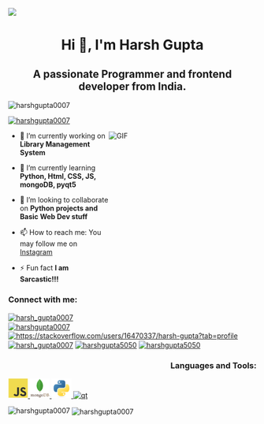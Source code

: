 ![](https://res.cloudinary.com/practicaldev/image/fetch/s--xG1gcsyJ--/c_imagga_scale,f_auto,fl_progressive,h_420,q_auto,w_1000/https://thepracticaldev.s3.amazonaws.com/i/h68x0up43hmknl5tjcww.jpg)
<h1 align="center">Hi 👋, I'm Harsh Gupta</h1>
<h2 align="center">A passionate Programmer and frontend developer from India.</h2>

<p align="left"> <img src="https://komarev.com/ghpvc/?username=harshgupta0007&label=Profile%20views&color=0e75b6&style=flat" alt="harshgupta0007" /> </p>

<p align="left"> <a href="https://github.com/ryo-ma/github-profile-trophy"><img src="https://github-profile-trophy.vercel.app/?username=harshgupta0007" alt="harshgupta0007" /></a> </p>

<a target="_blank">
  <img align="right" height="400" width="300" alt="GIF" src="https://cdn.dribbble.com/users/1162077/screenshots/3848914/programmer.gif">
</a>

- 🔭 I’m currently working on **Library Management System**

- 🌱 I’m currently learning **Python, Html, CSS, JS, mongoDB, pyqt5**

- 👯 I’m looking to collaborate on **Python projects and Basic Web Dev stuff**

- 📫 How to reach me: You may follow me on [Instagram](https://www.instagram.com/harsh_gupta0007/) 

- ⚡ Fun fact **I am Sarcastic!!!**


<h3 align="left">Connect with me:</h3>
<p align="left">
<a href="https://twitter.com/harsh_gupta0007" target="blank"><img align="center" src="https://raw.githubusercontent.com/rahuldkjain/github-profile-readme-generator/master/src/images/icons/Social/twitter.svg" alt="harsh_gupta0007" height="30" width="40" /></a>
<a href="https://linkedin.com/in/harshgupta0007" target="blank"><img align="center" src="https://raw.githubusercontent.com/rahuldkjain/github-profile-readme-generator/master/src/images/icons/Social/linked-in-alt.svg" alt="harshgupta0007" height="30" width="40" /></a>
<a href="https://stackoverflow.com/users/https://stackoverflow.com/users/16470337/harsh-gupta?tab=profile" target="blank"><img align="center" src="https://raw.githubusercontent.com/rahuldkjain/github-profile-readme-generator/master/src/images/icons/Social/stack-overflow.svg" alt="https://stackoverflow.com/users/16470337/harsh-gupta?tab=profile" height="30" width="40" /></a>
<a href="https://instagram.com/harsh_gupta0007" target="blank"><img align="center" src="https://raw.githubusercontent.com/rahuldkjain/github-profile-readme-generator/master/src/images/icons/Social/instagram.svg" alt="harsh_gupta0007" height="30" width="40" /></a>
<a href="https://www.hackerrank.com/harshgupta5050" target="blank"><img align="center" src="https://raw.githubusercontent.com/rahuldkjain/github-profile-readme-generator/master/src/images/icons/Social/hackerrank.svg" alt="harshgupta5050" height="30" width="40" /></a>
<a href="https://auth.geeksforgeeks.org/user/harshgupta5050" target="blank"><img align="center" src="https://raw.githubusercontent.com/rahuldkjain/github-profile-readme-generator/master/src/images/icons/Social/geeks-for-geeks.svg" alt="harshgupta5050" height="30" width="40" /></a>
</p>

<h3 align="right">Languages and Tools:</h3>
<p align="left"> <a href="https://developer.mozilla.org/en-US/docs/Web/JavaScript" target="_blank"> <img src="https://raw.githubusercontent.com/devicons/devicon/master/icons/javascript/javascript-original.svg" alt="javascript" width="40" height="40"/> </a> <a href="https://www.mongodb.com/" target="_blank"> <img src="https://raw.githubusercontent.com/devicons/devicon/master/icons/mongodb/mongodb-original-wordmark.svg" alt="mongodb" width="40" height="40"/> </a> <a href="https://www.python.org" target="_blank"> <img src="https://raw.githubusercontent.com/devicons/devicon/master/icons/python/python-original.svg" alt="python" width="40" height="40"/> </a> <a href="https://www.qt.io/" target="_blank"> <img src="https://upload.wikimedia.org/wikipedia/commons/0/0b/Qt_logo_2016.svg" alt="qt" width="40" height="40"/> </a> </p>

<p><img align="left" src="https://github-readme-stats.vercel.app/api/top-langs?username=harshgupta0007&show_icons=true&locale=en&layout=compact" alt="harshgupta0007" /></p>

<p>&nbsp;<img align="center" src="https://github-readme-stats.vercel.app/api?username=harshgupta0007&show_icons=true&locale=en" alt="harshgupta0007" /></p>
